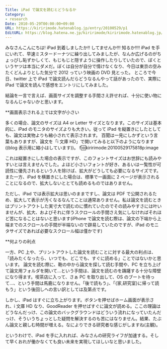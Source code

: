 ```yaml
---
Title: iPad で論文を読むとどうなるか
Category:
- research
Date: 2010-05-29T00:00:00+09:00
URL: https://kiririmode.hatenablog.jp/entry/20100529/p1
EditURL: https://blog.hatena.ne.jp/kiririmode/kiririmode.hatenablog.jp/atom/entry/8454420450078211861
---
```



みなさんこんにちは! iPad 到着しましたか!! してませんか!!! 知るか!!!!
iPad を手にいれて、早速ミスタードーナツに繰り出してみましたが、なんか広げるのがちょっぴし恥ずかしくて、もじもじと隠すように操作したりしていたので、ぼくというヤツは本当にダメだ。ぼくは自分が自分で情けなくなり、今日は東京の空みたくどんよりとした気分で 2012 っていう映画の DVD 見とった。
ところで今日、twitter 上で iPad で論文読んだらどうなるんやって話があったので、実際に iPad で論文を読んで感想をエントリにしてみました。

結論を一言で言えば、画面サイズを調整する手間さえ許せれば、十分に使い物になるんじゃないかと思います。

**画面表示される上では文字が小さい

多くの場合、論文のサイズは A4 or Letter サイズとなります。このサイズは基本的に、iPad のモニタのサイズよりも大きい。従って iPad を縦置きにしたとしても、論文は実物よりも縮小されて表示されます。
百聞は一見にしかずという言葉もありますが、論文を「i 文庫 HD」で開いてみると以下のようになります((blog 表示用に縮小はしています))。
f:id:kiririmode:20100529175818p:image

これは縦置きにした場合の表示ですが、このフォントサイズはお世辞にも読みやすいとは言えませんでした。よほど小さいフォントが好き、あるいは一覧性が可読性に優先されるという人を除けば、拡大がどうしても必要になるサイズです。
また一方、iPad を横置きにした場合は、標準で一画面に 2 ページが表示されることになるので、拡大しないととても読めるものではありません。

ただし、iPad では表示拡大は思いのままですし、論文は PDF で公開されるため、拡大して表示が汚くなるなんてことは通常ありません。私は論文を読むときはプリントアウトした実寸大で読むのに慣れていたのでその読みやすさには叶いませんが、拡大、およびそれに伴うスクロールの手間さえ気にしなければそれほど苦になることはないと思います(iPhone で論文を読む際は、論文の下端から上端までのスクロールの手間が半端ないので辟易していたのですが、iPad のモニタサイズであれば必要なスクロール幅は僅かです)

**何よりの利点

一方、PC 上や、プリントアウトした論文を読むことに対する最大の利点は、「読みたくなったら、いつでも、どこでも、すぐに読める」ことではないかと思います。
論文を読む際に、鞄の中から論文を探して読む手間や、PC を立ち上げて論文用フォルダを開いて…という手間は、論文を読むのを躊躇する十分な障壁になり得ます。喫茶店に入って、さぁ PC を取り出して、OS のブートを待って…、という手間は馬鹿になりません。「後で読もう」、「{家,研究室}に帰って読もう」という後回しへの言い訳としては及第点です。

しかし、iPad はすぐに立ち上がります。ボタンを押せばホーム画面が表示され、i 文庫 HD なり、GoodReader を押せばすぐに論文が読める。ここの理論はどうなんだっけ、この論文のバックグラウンドはどういう流れになっていたんだっけ、そういうちょっとした疑問を解決するのも苦にはなりません。結果、たぶん論文と親しむ時間が増える。なによりできる研究者な感じがしますね(主観)。

というわけで、iPad を手に入れれば、みなさんの研究ライフが加速する。そして早くおれが働かなくても良い未来を実現してほしいなと思いました。
